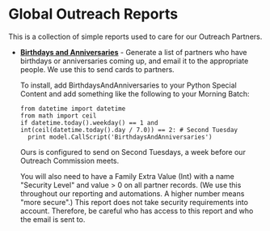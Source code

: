 # Global Outreach Reports

This is a collection of simple reports used to care for our Outreach Partners.  

- [**Birthdays and Anniversaries**](BirthdaysAndAnniversaries.py) - Generate a list of partners who have birthdays or 
  anniversaries coming up, and email it to the appropriate people.  We use this to send cards to partners.

  To install, add BirthdaysAndAnniversaries to your Python Special Content and add something like the following to your
  Morning Batch:
  
  ```
  from datetime import datetime
  from math import ceil
  if datetime.today().weekday() == 1 and int(ceil(datetime.today().day / 7.0)) == 2: # Second Tuesday
    print model.CallScript('BirthdaysAndAnniversaries')
  ```
  
  Ours is configured to send on Second Tuesdays, a week before our Outreach Commission meets.

  You will also need to have a Family Extra Value (Int) with a name "Security Level" and value > 0 on all partner 
  records.  (We use this throughout our reporting and automations.  A higher number means "more secure".)  This report 
  does not take security requirements into account.  Therefore, be careful who has access to this report and who the 
  email is sent to. 